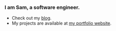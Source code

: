 ### I am Sam, a software engineer.
- Check out my [blog](https://samabdullaev.medium.com).
- My projects are available at [my portfolio website](https://samabdullaev.vercel.app/).
